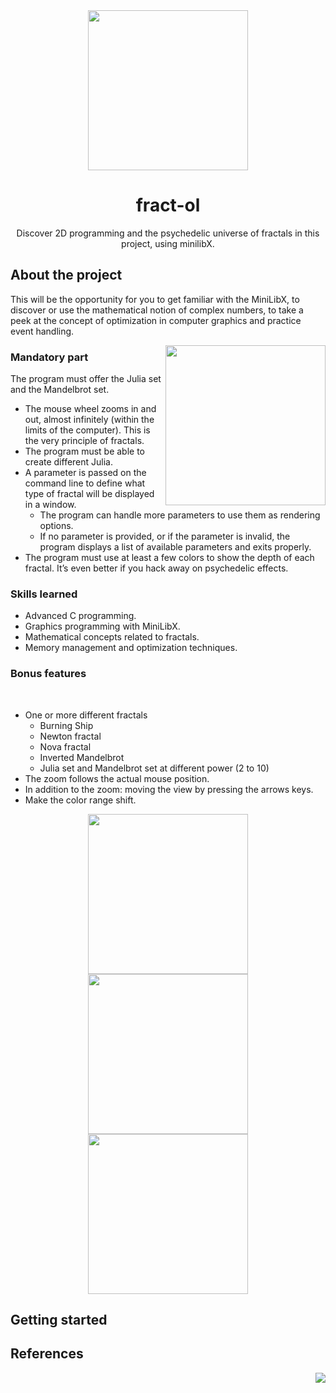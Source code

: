 <div align="center">
  <img width="256" src="https://github.com/user-attachments/assets/9b8d5926-668d-4696-8d00-91dad4b73a67">
  <h1>fract-ol</h1>
  <p>Discover 2D programming and the psychedelic universe of fractals in this project, using minilibX.</p>
</div>

## About the project
This will be the opportunity for you to get familiar with the MiniLibX, to discover or use the mathematical notion of complex numbers, to take a peek at the concept of optimization in computer graphics and practice event handling.

<img align="right" width="256" src="https://github.com/user-attachments/assets/8cff14a0-98cf-45c9-b798-5cb7c0cdaba6">


### Mandatory part
The program must offer the Julia set and the Mandelbrot set.
- The mouse wheel zooms in and out, almost infinitely (within the limits of the
computer). This is the very principle of fractals.
- The program must be able to create different Julia.
- A parameter is passed on the command line to define what type of fractal will be
displayed in a window.
  - The program can handle more parameters to use them as rendering options.
  - If no parameter is provided, or if the parameter is invalid, the program displays
a list of available parameters and exits properly.
- The program must use at least a few colors to show the depth of each fractal. It’s even
better if you hack away on psychedelic effects.


### Skills learned
- Advanced C programming.
- Graphics programming with MiniLibX.
- Mathematical concepts related to fractals.
- Memory management and optimization techniques.

### Bonus features
<br>

- One or more different fractals
  - Burning Ship
  - Newton fractal
  - Nova fractal
  - Inverted Mandelbrot
  - Julia set and Mandelbrot set at different power (2 to 10)
- The zoom follows the actual mouse position. 
- In addition to the zoom: moving the view by pressing the arrows keys. 
- Make the color range shift.

<div align="center">
  <img width="256" src="https://github.com/user-attachments/assets/f91d527d-e99a-44af-ab39-c072ad4d107c">
  <img width="256" src="https://github.com/user-attachments/assets/e340f792-e6dd-4e20-986b-213319858dd1">
  <img width="256" src="https://github.com/user-attachments/assets/7a2e0611-f1c3-45f1-8f5d-e96ede7197fc">
</div>

## Getting started

## References

<img align="right" src="https://github.com/user-attachments/assets/eb0ca7c4-df52-4e50-999f-08a8b90dff1c">
